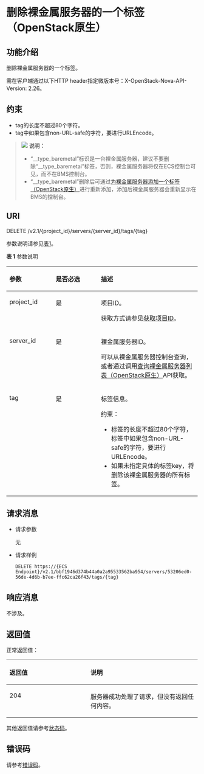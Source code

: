 # 删除裸金属服务器的一个标签（OpenStack原生）<a name="ZH-CN_TOPIC_0060424486"></a>

## 功能介绍<a name="section46928615105534"></a>

删除裸金属服务器的一个标签。

需在客户端通过以下HTTP header指定微版本号：X-OpenStack-Nova-API-Version: 2.26。

## 约束<a name="section11729622194315"></a>

-   tag的长度不超过80个字符。
-   tag中如果包含non-URL-safe的字符，要进行URLEncode。

>![](public_sys-resources/icon-note.gif) **说明：** 
>-   “\_\_type\_baremetal”标识是一台裸金属服务器，建议不要删除“\_\_type\_baremetal”标签，否则，裸金属服务器将仅在ECS控制台可见，而不在BMS控制台。
>-   “\_\_type\_baremetal”删除后可通过[为裸金属服务器添加一个标签（OpenStack原生）](为裸金属服务器添加一个标签（OpenStack原生）.md)进行重新添加，添加后裸金属服务器会重新显示在BMS的控制台。

## URI<a name="section3181044105534"></a>

DELETE /v2.1/\{project\_id\}/servers/\{server\_id\}/tags/\{tag\}

参数说明请参见[表1](#table105191945325)。

**表 1**  参数说明

<a name="table105191945325"></a>
<table><thead align="left"><tr id="row55201745523"><th class="cellrowborder" valign="top" width="24.18241824182418%" id="mcps1.2.4.1.1"><p id="p67050730103718"><a name="p67050730103718"></a><a name="p67050730103718"></a>参数</p>
</th>
<th class="cellrowborder" valign="top" width="23.632363236323634%" id="mcps1.2.4.1.2"><p id="p55073076202321"><a name="p55073076202321"></a><a name="p55073076202321"></a>是否必选</p>
</th>
<th class="cellrowborder" valign="top" width="52.185218521852185%" id="mcps1.2.4.1.3"><p id="p21237868103718"><a name="p21237868103718"></a><a name="p21237868103718"></a>描述</p>
</th>
</tr>
</thead>
<tbody><tr id="row165207451427"><td class="cellrowborder" valign="top" width="24.18241824182418%" headers="mcps1.2.4.1.1 "><p id="p23650911103718"><a name="p23650911103718"></a><a name="p23650911103718"></a>project_id</p>
</td>
<td class="cellrowborder" valign="top" width="23.632363236323634%" headers="mcps1.2.4.1.2 "><p id="p36675672103718"><a name="p36675672103718"></a><a name="p36675672103718"></a>是</p>
</td>
<td class="cellrowborder" valign="top" width="52.185218521852185%" headers="mcps1.2.4.1.3 "><p id="p17939461103718"><a name="p17939461103718"></a><a name="p17939461103718"></a>项目ID。</p>
<p id="p652825144113"><a name="p652825144113"></a><a name="p652825144113"></a>获取方式请参见<a href="获取项目ID.md">获取项目ID</a>。</p>
</td>
</tr>
<tr id="row1752024519217"><td class="cellrowborder" valign="top" width="24.18241824182418%" headers="mcps1.2.4.1.1 "><p id="p18738546141829"><a name="p18738546141829"></a><a name="p18738546141829"></a>server_id</p>
</td>
<td class="cellrowborder" valign="top" width="23.632363236323634%" headers="mcps1.2.4.1.2 "><p id="p41427238141829"><a name="p41427238141829"></a><a name="p41427238141829"></a>是</p>
</td>
<td class="cellrowborder" valign="top" width="52.185218521852185%" headers="mcps1.2.4.1.3 "><p id="p163111141829"><a name="p163111141829"></a><a name="p163111141829"></a><span id="text20850214549"><a name="text20850214549"></a><a name="text20850214549"></a>裸金属服务器</span><span id="text138509110546"><a name="text138509110546"></a><a name="text138509110546"></a></span>ID。</p>
<p id="p29791113277"><a name="p29791113277"></a><a name="p29791113277"></a>可以从<span id="zh-cn_topic_0113746489_text013014803615"><a name="zh-cn_topic_0113746489_text013014803615"></a><a name="zh-cn_topic_0113746489_text013014803615"></a>裸金属服务器</span><span id="zh-cn_topic_0113746489_text10131448133612"><a name="zh-cn_topic_0113746489_text10131448133612"></a><a name="zh-cn_topic_0113746489_text10131448133612"></a></span>控制台查询，或者通过调用<a href="查询裸金属服务器列表（OpenStack原生）.md">查询裸金属服务器列表（OpenStack原生）</a>API获取。</p>
</td>
</tr>
<tr id="row4520184517219"><td class="cellrowborder" valign="top" width="24.18241824182418%" headers="mcps1.2.4.1.1 "><p id="p54908755151432"><a name="p54908755151432"></a><a name="p54908755151432"></a>tag</p>
</td>
<td class="cellrowborder" valign="top" width="23.632363236323634%" headers="mcps1.2.4.1.2 "><p id="p18424196151432"><a name="p18424196151432"></a><a name="p18424196151432"></a>是</p>
</td>
<td class="cellrowborder" valign="top" width="52.185218521852185%" headers="mcps1.2.4.1.3 "><p id="p3844311810"><a name="p3844311810"></a><a name="p3844311810"></a>标签信息。</p>
<p id="p1648373542814"><a name="p1648373542814"></a><a name="p1648373542814"></a>约束：</p>
<a name="ul16436151718351"></a><a name="ul16436151718351"></a><ul id="ul16436151718351"><li>标签的长度不超过80个字符，标签中如果包含non-URL-safe的字符，要进行URLEncode。</li><li>如果未指定具体的标签key，将删除该<span id="text14203744549"><a name="text14203744549"></a><a name="text14203744549"></a>裸金属服务器</span><span id="text62039475411"><a name="text62039475411"></a><a name="text62039475411"></a></span>的所有标签。</li></ul>
</td>
</tr>
</tbody>
</table>

## 请求消息<a name="section61879170105534"></a>

-   请求参数

    无

-   请求样例

    ```
    DELETE https://{ECS Endpoint}/v2.1/bbf1946d374b44a0a2a95533562ba954/servers/53206ed0-56de-4d6b-b7ee-ffc62ca26f43/tags/{tag}
    ```


## 响应消息<a name="section33789573105534"></a>

不涉及。

## 返回值<a name="section27037160"></a>

正常返回值：

<a name="zh-cn_topic_0053158659_table753804619176"></a>
<table><thead align="left"><tr id="zh-cn_topic_0053158659_row10735134615172"><th class="cellrowborder" valign="top" width="42.42%" id="mcps1.1.3.1.1"><p id="zh-cn_topic_0053158659_p19735204616177"><a name="zh-cn_topic_0053158659_p19735204616177"></a><a name="zh-cn_topic_0053158659_p19735204616177"></a>返回值</p>
</th>
<th class="cellrowborder" valign="top" width="57.58%" id="mcps1.1.3.1.2"><p id="zh-cn_topic_0053158659_p207355465176"><a name="zh-cn_topic_0053158659_p207355465176"></a><a name="zh-cn_topic_0053158659_p207355465176"></a>说明</p>
</th>
</tr>
</thead>
<tbody><tr id="zh-cn_topic_0053158659_row1473514621713"><td class="cellrowborder" valign="top" width="42.42%" headers="mcps1.1.3.1.1 "><p id="zh-cn_topic_0053158659_p13735144611178"><a name="zh-cn_topic_0053158659_p13735144611178"></a><a name="zh-cn_topic_0053158659_p13735144611178"></a>204</p>
</td>
<td class="cellrowborder" valign="top" width="57.58%" headers="mcps1.1.3.1.2 "><p id="zh-cn_topic_0053158659_p81516575011"><a name="zh-cn_topic_0053158659_p81516575011"></a><a name="zh-cn_topic_0053158659_p81516575011"></a>服务器成功处理了请求，但没有返回任何内容。</p>
</td>
</tr>
</tbody>
</table>

其他返回值请参考[状态码](状态码.md)。

## 错误码<a name="section14752650154917"></a>

请参考[错误码](错误码.md)。

